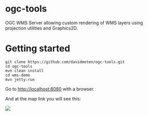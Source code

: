 ogc-tools
=============

OGC WMS Server allowing custom rendering of WMS layers using projection utilities and Graphics2D.

Getting started
===================

```
git clone https://github.com/davidmoten/ogc-tools.git
cd ogc-tools
mvn clean install
cd wms-demo
mvn jetty:run
```

Go to [http://localhost:8080](http://localhost:8080) with a browser.

And at the map link you will see this:

<img src="https://raw.githubusercontent.com/davidmoten/ogc-tools/master/src/docs/demo.png"/>
